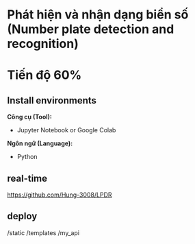 # Phát hiện và nhận dạng biển số (Number plate detection and recognition)
# Tiến độ 60%
 ## Install environments
**Công cụ (Tool):**<br>
* Jupyter Notebook or Google Colab

**Ngôn ngữ (Language):**<br>
* Python

## real-time
https://github.com/Hung-3008/LPDR


## deploy
/static
/templates
/my_api
